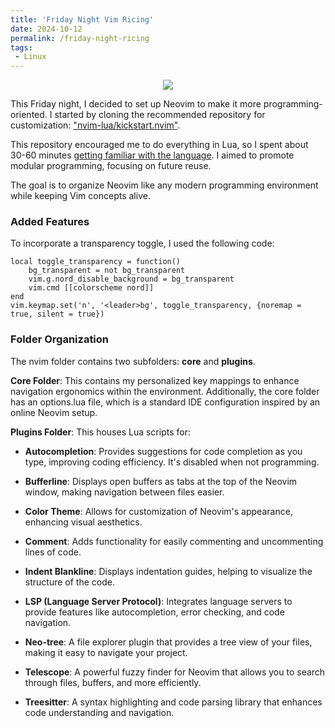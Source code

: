 ```yaml
---
title: 'Friday Night Vim Ricing'
date: 2024-10-12
permalink: /friday-night-ricing
tags:
 - Linux   
---
```


<p align="center">
    <img src = "https://github.com/user-attachments/assets/0b5913f3-713e-4ecc-92c5-c0835234dceb"/>
</p>

This Friday night, I decided to set up Neovim to make it more programming-oriented. I started by cloning the recommended repository for customization: ["nvim-lua/kickstart.nvim"](https://github.com/nvim-lua/kickstart.nvim).

This repository encouraged me to do everything in Lua, so I spent about 30-60 minutes [getting familiar with the language]("learnxinyminutes.com/docs/lua/"). I aimed to promote modular programming, focusing on future reuse.

The goal is to organize Neovim like any modern programming environment while keeping Vim concepts alive.

### Added Features


To incorporate a transparency toggle, I used the following code:

    local toggle_transparency = function()
        bg_transparent = not bg_transparent
        vim.g.nord_disable_background = bg_transparent
        vim.cmd [[colorscheme nord]]
    end
    vim.keymap.set('n', '<leader>bg', toggle_transparency, {noremap = true, silent = true})


### Folder Organization

The nvim folder contains two subfolders: **core** and **plugins**.

**Core Folder**: This contains my personalized key mappings to enhance navigation ergonomics within the environment. Additionally, the core folder has an options.lua file, which is a standard IDE configuration inspired by an online Neovim setup.

**Plugins Folder**: This houses Lua scripts for:

- **Autocompletion**: Provides suggestions for code completion as you type, improving coding efficiency. It's disabled when not programming.

- **Bufferline**: Displays open buffers as tabs at the top of the Neovim window, making navigation between files easier.

- **Color Theme**: Allows for customization of Neovim's appearance, enhancing visual aesthetics.

- **Comment**: Adds functionality for easily commenting and uncommenting lines of code.

- **Indent Blankline**: Displays indentation guides, helping to visualize the structure of the code.

- **LSP (Language Server Protocol)**: Integrates language servers to provide features like autocompletion, error checking, and code navigation.

- **Neo-tree**: A file explorer plugin that provides a tree view of your files, making it easy to navigate your project.

- **Telescope**: A powerful fuzzy finder for Neovim that allows you to search through files, buffers, and more efficiently.

- **Treesitter**: A syntax highlighting and code parsing library that enhances code understanding and navigation.


